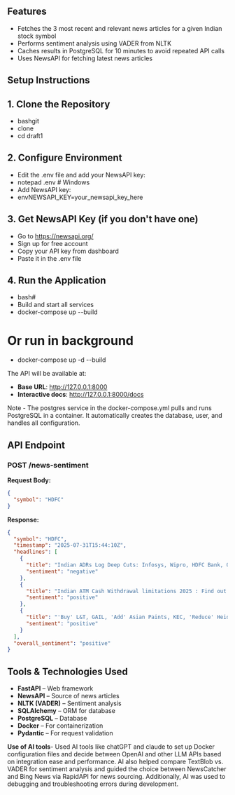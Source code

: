 ## Features

- Fetches the 3 most recent and relevant news articles for a given Indian stock symbol
- Performs sentiment analysis using VADER from NLTK
- Caches results in PostgreSQL for 10 minutes to avoid repeated API calls
- Uses NewsAPI for fetching latest news articles

## Setup Instructions

## 1. Clone the Repository
- bashgit 
- clone <your-repo-url>
- cd draft1

## 2. Configure Environment
- Edit the .env file and add your NewsAPI key:
- notepad .env  # Windows
- Add NewsAPI key:
- envNEWSAPI_KEY=your_newsapi_key_here

## 3. Get NewsAPI Key (if you don't have one)

- Go to https://newsapi.org/
- Sign up for free account
- Copy your API key from dashboard
- Paste it in the .env file

## 4. Run the Application
- bash# 
- Build and start all services
- docker-compose up --build

# Or run in background
- docker-compose up -d --build

The API will be available at:
- **Base URL**: http://127.0.0.1:8000
- **Interactive docs**: http://127.0.0.1:8000/docs

Note - The postgres service in the docker-compose.yml pulls and runs PostgreSQL in a container.
It automatically creates the database, user, and handles all configuration.

## API Endpoint

### POST /news-sentiment

**Request Body:**
```json
{
  "symbol": "HDFC"
}
```

**Response:**
```json
{
  "symbol": "HDFC",
  "timestamp": "2025-07-31T15:44:10Z",
  "headlines": [
    {
      "title": "Indian ADRs Log Deep Cuts: Infosys, Wipro, HDFC Bank, Other ADR Shares Drop After Trump's 25% Tariff On India",
      "sentiment": "negative"
    },
    {
      "title": "Indian ATM Cash Withdrawal limitations 2025 : Find out the cash limitations for SBI, HDFC, PNB, ICICI, and other top banks",
      "sentiment": "positive"
    },
    {
      "title": "'Buy' L&T, GAIL, 'Add' Asian Paints, KEC, 'Reduce' Heidelberg Cement Says HDFC Securities Post Q1 Results",
      "sentiment": "positive"
    }
  ],
  "overall_sentiment": "positive"
}
```

## Tools & Technologies Used

- **FastAPI** – Web framework
- **NewsAPI** – Source of news articles
- **NLTK (VADER)** – Sentiment analysis
- **SQLAlchemy** – ORM for database
- **PostgreSQL** – Database
- **Docker** – For containerization 
- **Pydantic** – For request validation

**Use of AI tools**-
Used AI tools like chatGPT and claude to set up Docker configuration files and decide between OpenAI and other LLM APIs based on integration ease and performance. AI also helped compare TextBlob vs. VADER for sentiment analysis and guided the choice between NewsCatcher and Bing News via RapidAPI for news sourcing. Additionally, AI was used to debugging and troubleshooting errors during development.
